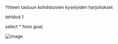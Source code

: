 Yhteen tauluun kohdistuvien kyselyiden harjoitukset

tehtävä 1

select * from goal;

![image](https://github.com/user-attachments/assets/6b94d37c-7760-402b-9a52-8b4ca65359fd)


